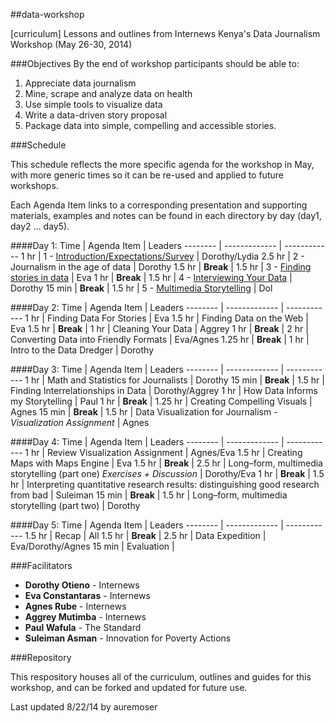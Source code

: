 ##data-workshop


[curriculum] Lessons and outlines from Internews Kenya's Data Journalism Workshop (May 26-30, 2014)

###Objectives
By the end of workshop participants should be able to:   
1.	Appreciate data journalism2.	Mine, scrape and analyze data on health 3.	Use simple tools to visualize data 4.	Write a data-driven story proposal5.	Package data into simple, compelling and accessible stories.###Schedule
This schedule reflects the more specific agenda for the workshop in May, with more generic times so it can be re-used and applied to future workshops. 
Each Agenda Item links to a corresponding presentation and supporting materials, examples and notes can be found in each directory by day (day1, day2 ... day5).
####Day 1:
Time | Agenda Item | Leaders
-------- | ------------- | ------------
1 hr | 1 - [Introduction/Expectations/Survey](https://github.com/internews-ke/data-workshop/blob/master/day1/presentations/1-Introduction.pptx) | Dorothy/Lydia
2.5 hr | 2 - Journalism in the age of data  | Dorothy
1.5 hr | **Break**  | 
1.5 hr | 3 - [Finding stories in data](https://github.com/internews-ke/data-workshop/blob/master/day1/presentations/3-Finding_stories_in_data.pptx)  | Eva
1 hr | **Break**  | 
1.5 hr | 4 - [Interviewing Your Data](https://github.com/internews-ke/data-workshop/blob/master/day1/presentations/4-Interviewing_your_data-outline.pptx)  | Dorothy
15 min | **Break**  | 
1.5 hr | 5 - [Multimedia Storytelling](https://github.com/internews-ke/data-workshop/blob/master/day1/exercises%2Bexamples/5-Multimedia-Storytelling_wksheet.doc)  | Dol
####Day 2:
Time | Agenda Item | Leaders
-------- | ------------- | ------------
1 hr | Finding Data For Stories  | Eva
1.5 hr | Finding Data on the Web  | Eva
1.5 hr | **Break**  | 
1 hr | Cleaning Your Data  | Aggrey
1 hr | **Break**  | 
2 hr | Converting Data into Friendly Formats  | Eva/Agnes
1.25 hr | **Break**  | 
1 hr | Intro to the Data Dredger  | Dorothy
####Day 3:
Time | Agenda Item | Leaders
-------- | ------------- | ------------
1 hr | Math and Statistics for Journalists  | Dorothy
15 min | **Break**  | 
1.5 hr | Finding Interrelationships in Data  | Dorothy/Aggrey
1 hr | How Data Informs my Storytelling  | Paul
1 hr | **Break**  | 
1.25 hr | Creating Compelling Visuals  | Agnes
15 min | **Break**  | 
1.5 hr | Data Visualization for Journalism - *Visualization Assignment* | Agnes
####Day 4:Time | Agenda Item | Leaders
-------- | ------------- | ------------
1 hr | Review Visualization Assignment  | Agnes/Eva
1.5 hr | Creating Maps with Maps Engine  | Eva
1.5 hr | **Break**  | 
2.5 hr | Long–form, multimedia storytelling (part one) *Exercises + Discussion*  | Dorothy/Eva
1 hr | **Break**  | 
1.5 hr | Interpreting quantitative research results:  distinguishing good research from bad   | Suleiman
15 min | **Break**  | 
1.5 hr | Long–form, multimedia storytelling (part two)  | Dorothy
####Day 5:Time | Agenda Item | Leaders
-------- | ------------- | ------------
1.5 hr | Recap  | All
1.5 hr | **Break**  | 
2.5 hr | Data Expedition  | Eva/Dorothy/Agnes
15 min | Evaluation  | 

###Facilitators
* **Dorothy Otieno** - Internews 
* **Eva Constantaras** - Internews 
* **Agnes Rube** - Internews
* **Aggrey Mutimba** - Internews
* **Paul Wafula** - The Standard
* **Suleiman Asman** - Innovation for Poverty Actions###Repository
This respository houses all of the curriculum, outlines and guides for this workshop, and can be forked and updated for future use. 
Last updated 8/22/14 by auremoser